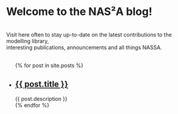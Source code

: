 <h1>Welcome to the NAS²A blog!</h1><br>
Visit here often to stay up-to-date on the latest contributions to the modelling library, <br>
interesting publications, announcements and all things NASSA. <br><br>

<ul>
  {% for post in site.posts %}
    <li>
      <h2><a href="/NASA/{{ post.url }}">{{ post.title }}</a></h2>
      {{ post.description }}
    </li>
  {% endfor %}
</ul>
